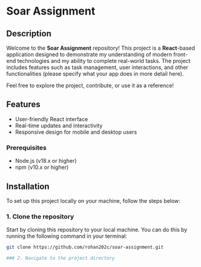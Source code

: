 # Soar Assignment

## Description

Welcome to the **Soar Assignment** repository! This project is a **React**-based application designed to demonstrate my understanding of modern front-end technologies and my ability to complete real-world tasks. The project includes features such as task management, user interactions, and other functionalities (please specify what your app does in more detail here).

Feel free to explore the project, contribute, or use it as a reference!

## Features

- User-friendly React interface
- Real-time updates and interactivity 
- Responsive design for mobile and desktop users

### Prerequisites

- Node.js (v18.x or higher)
- npm (v10.x or higher)

## Installation

To set up this project locally on your machine, follow the steps below:

### 1. Clone the repository

Start by cloning this repository to your local machine. You can do this by running the following command in your terminal:

```bash
git clone https://github.com/rohan202c/soar-assignment.git

### 2. Navigate to the project directory
